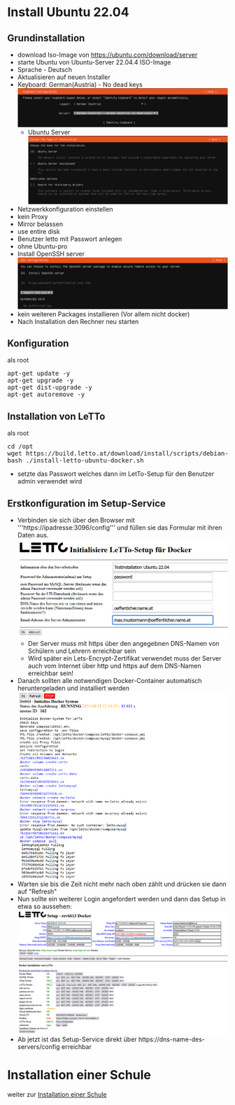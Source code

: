 # Install Ubuntu 22.04
## Grundinstallation
* download Iso-Image von https://ubuntu.com/download/server
* starte Ubuntu von Ubuntu-Server 22.04.4 ISO-Image
* Sprache - Deutsch
* Aktualisieren auf neuen Installer
* Keyboard: German(Austria) - No dead keys <br>![img.png](img.png)
  * Ubuntu Server <br>![img_1.png](img_1.png)
* Netzwerkkonfiguration einstellen
* kein Proxy
* Mirror belassen
* use entire disk
* Benutzer letto mit Passwort anlegen
* ohne Ubuntu-pro
* Install OpenSSH server <br>![img_2.png](img_2.png)
* kein weiteren Packages installieren (Vor allem nicht docker)
* Nach Installation den Rechner neu starten
## Konfiguration
als root
<pre>apt-get update -y
apt-get upgrade -y
apt-get dist-upgrade -y
apt-get autoremove -y
</pre>
## Installation von LeTTo
als root
<pre>cd /opt
wget https://build.letto.at/download/install/scripts/debian-ubuntu/install-letto-ubuntu-docker.sh
bash ./install-letto-ubuntu-docker.sh
</pre>
* setzte das Passwort welches dann im LetTo-Setup für den Benutzer admin verwendet wird
## Erstkonfiguration im Setup-Service
* Verbinden sie sich über den Browser mit '''https://ipadresse:3096/config''' und füllen sie das Formular mit ihren Daten aus. <br>![img_4.png](img_4.png)
  * Der Server muss mit https über den angegebnen DNS-Namen von Schülern und Lehrern erreichbar sein
  * Wird später ein Lets-Encrypt-Zertifikat verwendet muss der Server auch vom Internet über http und https auf dem DNS-Namen erreichbar sein!
* Danach sollten alle notwendigen Docker-Container automatisch heruntergeladen und installiert werden <br>![img_5.png](img_5.png)
* Warten sie bis die Zeit nicht mehr nach oben zählt und drücken sie dann auf "Refresh"
* Nun sollte ein weiterer Login angefordert werden und dann das Setup in etwa so aussehen: <br>![img_6.png](img_6.png)
* Ab jetzt ist das Setup-Service direkt über https://dns-name-des-servers/config erreichbar

# Installation einer Schule
weiter zur [Installation einer Schule](../schulinstallation/index.md)